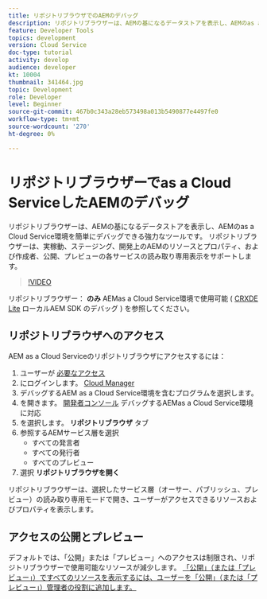 ```yaml
---
title: リポジトリブラウザでのAEMのデバッグ
description: リポジトリブラウザーは、AEMの基になるデータストアを表示し、AEMのas a Cloud Service環境を簡単にデバッグできる強力なツールです。
feature: Developer Tools
topics: development
version: Cloud Service
doc-type: tutorial
activity: develop
audience: developer
kt: 10004
thumbnail: 341464.jpg
topic: Development
role: Developer
level: Beginner
source-git-commit: 467b0c343a28eb573498a013b5490877e4497fe0
workflow-type: tm+mt
source-wordcount: '270'
ht-degree: 0%

---
```



# リポジトリブラウザーでas a Cloud ServiceしたAEMのデバッグ

リポジトリブラウザーは、AEMの基になるデータストアを表示し、AEMのas a Cloud Service環境を簡単にデバッグできる強力なツールです。 リポジトリブラウザーは、実稼動、ステージング、開発上のAEMのリソースとプロパティ、および作成者、公開、プレビューの各サービスの読み取り専用表示をサポートします。

>[!VIDEO](https://video.tv.adobe.com/v/341464/?quality=12&learn=on)

リポジトリブラウザー： __のみ__ AEMas a Cloud Service環境で使用可能 ( [CRXDE Lite](../aem-sdk-local-quickstart/other-tools.md#crxde-lite) ローカルAEM SDK のデバッグ ) を参照してください。

## リポジトリブラウザへのアクセス

AEM as a Cloud Serviceのリポジトリブラウザにアクセスするには：

1. ユーザーが [必要なアクセス](https://experienceleague.adobe.com/docs/experience-manager-cloud-service/content/implementing/developer-tools/repository-browser.html#access-prerequisites)
1. にログインします。 [Cloud Manager](https://my.cloudmanager.adobe.com)
1. デバッグするAEM as a Cloud Service環境を含むプログラムを選択します。
1. を開きます。 [開発者コンソール](./developer-console.md) デバッグするAEMas a Cloud Service環境に対応
1. を選択します。 __リポジトリブラウザ__ タブ
1. 参照するAEMサービス層を選択
   + すべての発言者
   + すべての発行者
   + すべてのプレビュー
1. 選択 __リポジトリブラウザを開く__

リポジトリブラウザーは、選択したサービス層（オーサー、パブリッシュ、プレビュー）の読み取り専用モードで開き、ユーザーがアクセスできるリソースおよびプロパティを表示します。

## アクセスの公開とプレビュー

デフォルトでは、「公開」または「プレビュー」へのアクセスは制限され、リポジトリブラウザーで使用可能なリソースが減少します。 [「公開」（または「プレビュー」）ですべてのリソースを表示するには、ユーザーを「公開」（または「プレビュー」）管理者の役割に追加します。](https://experienceleague.adobe.com/docs/experience-manager-cloud-service/content/implementing/developer-tools/repository-browser.html#navigate-the-hierarchy)

